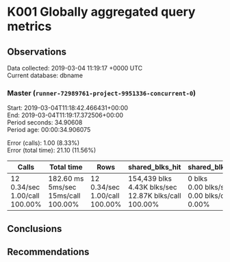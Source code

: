 # K001 Globally aggregated query metrics

## Observations ##
Data collected: 2019-03-04 11:19:17 +0000 UTC  
Current database: dbname  



### Master (`runner-72989761-project-9951336-concurrent-0`) ###
Start: 2019-03-04T11:18:42.466431+00:00  
End: 2019-03-04T11:19:17.372506+00:00  
Period seconds: 34.90608  
Period age: 00:00:34.906075  

Error (calls): 1.00 (8.33%)  
Error (total time): 21.10 (11.56%)

Calls | Total&nbsp;time | Rows | shared_blks_hit | shared_blks_read | shared_blks_dirtied | shared_blks_written | blk_read_time | blk_write_time | kcache_reads | kcache_writes | kcache_user_time_ms | kcache_system_time 
-------|------------|------|-----------------|------------------|---------------------|---------------------|---------------|----------------|--------------|---------------|---------------------|--------------------
12<br/>0.34/sec<br/>1.00/call<br/>100.00% |182.60&nbsp;ms<br/>5ms/sec<br/>15ms/call<br/>100.00% |12<br/>0.34/sec<br/>1.00/call<br/>100.00% |154,439&nbsp;blks<br/>4.43K&nbsp;blks/sec<br/>12.87K&nbsp;blks/call<br/>100.00% |0&nbsp;blks<br/>0.00&nbsp;blks/sec<br/>0.00&nbsp;blks/call<br/>0.00% |0&nbsp;blks<br/>0.00&nbsp;blks/sec<br/>0.00&nbsp;blks/call<br/>0.00% |0&nbsp;blks<br/>0.00&nbsp;blks/sec<br/>0.00&nbsp;blks/call<br/>0.00% |0.00&nbsp;ms<br/>0s/sec<br/>0s/call<br/>0.00% |0.00&nbsp;ms<br/>0s/sec<br/>0s/call<br/>0.00% |0.00&nbsp;bytes<br/>0.00&nbsp;bytes/sec<br/>0.00&nbsp;bytes/call<br/>0.00% |0.00&nbsp;bytes<br/>0.00&nbsp;bytes/sec<br/>0.00&nbsp;bytes/call<br/>0.00% |0.00&nbsp;ms<br/>0s/sec<br/>0s/call<br/>0.00% |0.00&nbsp;ms<br/>0s/sec<br/>0s/call<br/>0.00%





## Conclusions ##


## Recommendations ##

